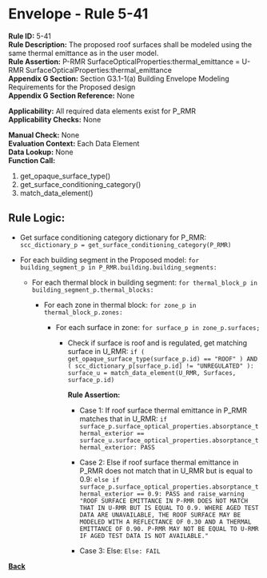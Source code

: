 
# Envelope - Rule 5-41  

**Rule ID:** 5-41  
**Rule Description:** The  proposed roof surfaces shall be modeled using the same thermal emittance as in the user model.  
**Rule Assertion:** P-RMR SurfaceOpticalProperties:thermal_emittance = U-RMR SurfaceOpticalProperties:thermal_emittance  
**Appendix G Section:** Section G3.1-1(a) Building Envelope Modeling Requirements for the Proposed design  
**Appendix G Section Reference:** None  

**Applicability:** All required data elements exist for P_RMR  
**Applicability Checks:**  None  

**Manual Check:** None  
**Evaluation Context:** Each Data Element  
**Data Lookup:** None  
**Function Call:**  

  1. get_opaque_surface_type()
  2. get_surface_conditioning_category()
  3. match_data_element()

## Rule Logic:  

- Get surface conditioning category dictionary for P_RMR: `scc_dictionary_p = get_surface_conditioning_category(P_RMR)`

- For each building segment in the Proposed model: `for building_segment_p in P_RMR.building.building_segments:`  

  - For each thermal block in building segment: `for thermal_block_p in building_segment_p.thermal_blocks:`  

    - For each zone in thermal block: `for zone_p in thermal_block_p.zones:`  

      - For each surface in zone: `for surface_p in zone_p.surfaces;`

        - Check if surface is roof and is regulated, get matching surface in U_RMR: `if ( get_opaque_surface_type(surface_p.id) == "ROOF" ) AND ( scc_dictionary_p[surface_p.id] != "UNREGULATED" ): surface_u = match_data_element(U_RMR, Surfaces, surface_p.id)`  

          **Rule Assertion:**  

          - Case 1: If roof surface thermal emittance in P_RMR matches that in U_RMR: `if surface_p.surface_optical_properties.absorptance_thermal_exterior == surface_u.surface_optical_properties.absorptance_thermal_exterior: PASS`

          - Case 2: Else if roof surface thermal emittance in P_RMR does not match that in U_RMR but is equal to 0.9: `else if surface_p.surface_optical_properties.absorptance_thermal_exterior == 0.9: PASS and raise_warning "ROOF SURFACE EMITTANCE IN P-RMR DOES NOT MATCH THAT IN U-RMR BUT IS EQUAL TO 0.9. WHERE AGED TEST DATA ARE UNAVAILABLE, THE ROOF SURFACE MAY BE MODELED WITH A REFLECTANCE OF 0.30 AND A THERMAL EMITTANCE OF 0.90. P-RMR MAY NOT BE EQUAL TO U-RMR IF AGED TEST DATA IS NOT AVAILABLE."`

          - Case 3: Else: `Else: FAIL`

**[Back](../_toc.md)**
